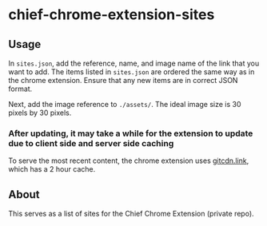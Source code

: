 # chief-chrome-extension-sites

## Usage
In `sites.json`, add the reference, name, and image name of the link that you want to add. The items listed in `sites.json` are ordered the same way as in the chrome extension. Ensure that any new items are in correct JSON format. 

Next, add the image reference to `./assets/`. The ideal image size is 30 pixels by 30 pixels.

### After updating, it may take a while for the extension to update due to client side and server side caching
To serve the most recent content, the chrome extension uses [gitcdn.link](https://gitcdn.link), which has a 2 hour cache.

## About
This serves as a list of sites for the Chief Chrome Extension (private repo).
